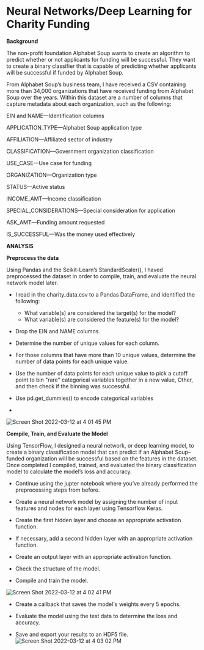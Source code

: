 # Neural Networks/Deep Learning for Charity Funding

**Background**

The non-profit foundation Alphabet Soup wants to create an algorithm to predict whether or not applicants for funding will be successful. They want to create a binary classifier that is capable of predicting whether applicants will be successful if funded by Alphabet Soup.

From Alphabet Soup’s business team, I have received a CSV containing more than 34,000 organizations that have received funding from Alphabet Soup over the years. Within this dataset are a number of columns that capture metadata about each organization, such as the following:


EIN and NAME—Identification columns

APPLICATION_TYPE—Alphabet Soup application type

AFFILIATION—Affiliated sector of industry

CLASSIFICATION—Government organization classification

USE_CASE—Use case for funding

ORGANIZATION—Organization type

STATUS—Active status

INCOME_AMT—Income classification

SPECIAL_CONSIDERATIONS—Special consideration for application

ASK_AMT—Funding amount requested

IS_SUCCESSFUL—Was the money used effectively

**ANALYSIS**

**Preprocess the data**

Using Pandas and the Scikit-Learn’s StandardScaler(), I haved preprocessed the dataset in order to compile, train, and evaluate the neural network model later.

  - I read in the charity_data.csv to a Pandas DataFrame, and identified the following:

    - What variable(s) are considered the target(s) for the model?
    - What variable(s) are considered the feature(s) for the model?

  - Drop the EIN and NAME columns.

  - Determine the number of unique values for each column.

  - For those columns that have more than 10 unique values, determine the number of data points for each unique value.

  - Use the number of data points for each unique value to pick a cutoff point to bin "rare" categorical variables together in a new value, Other, and then check if the binning was successful.

  - Use pd.get_dummies() to encode categorical variables
  - 
![Screen Shot 2022-03-12 at 4 01 45 PM](https://user-images.githubusercontent.com/87212158/158034847-e4c44d8e-d7f9-4726-8f64-994660f5a5dc.png)

**Compile, Train, and Evaluate the Model**

Using TensorFlow, I designed a neural network, or deep learning model, to create a binary classification model that can predict if an Alphabet Soup–funded organization will be successful based on the features in the dataset. Once completed I compiled, trained, and evaluated the binary classification model to calculate the model’s loss and accuracy.

  - Continue using the jupter notebook where you’ve already performed the preprocessing steps from before.

  - Create a neural network model by assigning the number of input features and nodes for each layer using Tensorflow Keras.

  - Create the first hidden layer and choose an appropriate activation function.

  - If necessary, add a second hidden layer with an appropriate activation function.

  - Create an output layer with an appropriate activation function.

  - Check the structure of the model.

  - Compile and train the model.
 
 ![Screen Shot 2022-03-12 at 4 02 41 PM](https://user-images.githubusercontent.com/87212158/158034879-50ea16d1-2858-47f6-9fea-de67d712582f.png)

  - Create a callback that saves the model's weights every 5 epochs.

  - Evaluate the model using the test data to determine the loss and accuracy.

  - Save and export your results to an HDF5 file.
 ![Screen Shot 2022-03-12 at 4 03 02 PM](https://user-images.githubusercontent.com/87212158/158034885-b9dd9ed2-d227-404f-89fd-8667947c3896.png)

